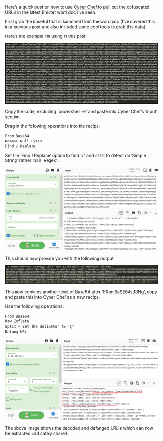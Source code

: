 Here’s a quick post on how to use [Cyber Chef](https://gchq.github.io/CyberChef/) to pull out the obfuscated URL’s in the latest Emotet word doc i've seen.

First grab the base64 that is launched from the word doc (I’ve covered this in a previous post and also included some cool tools to grab this data).

Here’s the example I’m using in this post:

![CyberChef](/images/CC/1.PNG)

Copy the code, excluding ‘powershell -e’ and paste into Cyber Chef’s ‘Input’ section.

Drag in the following operations into the recipe:

``From Base64``  
``Remove Null Bytes``  
``Find / Replace``

Set the ‘Find / Replace’ option to find ‘+’ and set it to detect on ‘Simple String’ rather than ‘Regex’.

![CyberChef](/images/CC/8.PNG)

This should now provide you with the following output:

![CyberChef](/images/CC/3.PNG)

This now contains another level of Base64 after 'FRomBaSE64stRINg', copy and paste this into Cyber Chef as a new recipe.

Use the following operations:

``From Base64``  
``Raw Inflate``  
``Split – Set the delimeter to ‘@’``  
``Defang URL``

![CyberChef](/images/CC/7.png)

The above image shows the decoded and defanged URL's which can now be extracted and safely shared.
